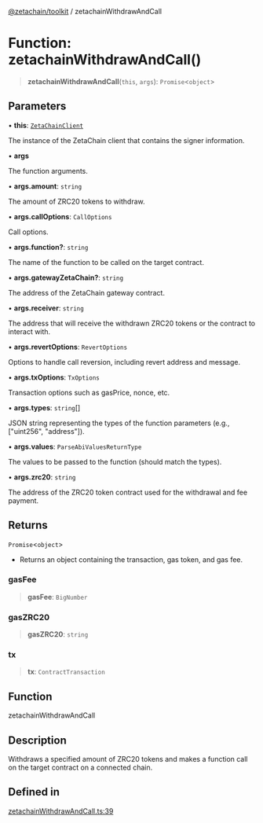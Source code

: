 [@zetachain/toolkit](toolkit/index.md) / zetachainWithdrawAndCall

# Function: zetachainWithdrawAndCall()

> **zetachainWithdrawAndCall**(`this`, `args`): `Promise`\<`object`\>

## Parameters

• **this**: [`ZetaChainClient`](toolkit/Class.ZetaChainClient.md)

The instance of the ZetaChain client that contains the signer information.

• **args**

The function arguments.

• **args.amount**: `string`

The amount of ZRC20 tokens to withdraw.

• **args.callOptions**: `CallOptions`

Call options.

• **args.function?**: `string`

The name of the function to be called on the target contract.

• **args.gatewayZetaChain?**: `string`

The address of the ZetaChain gateway contract.

• **args.receiver**: `string`

The address that will receive the withdrawn ZRC20 tokens or the contract to interact with.

• **args.revertOptions**: `RevertOptions`

Options to handle call reversion, including revert address and message.

• **args.txOptions**: `TxOptions`

Transaction options such as gasPrice, nonce, etc.

• **args.types**: `string`[]

JSON string representing the types of the function parameters (e.g., ["uint256", "address"]).

• **args.values**: `ParseAbiValuesReturnType`

The values to be passed to the function (should match the types).

• **args.zrc20**: `string`

The address of the ZRC20 token contract used for the withdrawal and fee payment.

## Returns

`Promise`\<`object`\>

- Returns an object containing the transaction, gas token, and gas fee.

### gasFee

> **gasFee**: `BigNumber`

### gasZRC20

> **gasZRC20**: `string`

### tx

> **tx**: `ContractTransaction`

## Function

zetachainWithdrawAndCall

## Description

Withdraws a specified amount of ZRC20 tokens and makes a function call on the target contract on a connected chain.

## Defined in

[zetachainWithdrawAndCall.ts:39](https://github.com/zeta-chain/toolkit/blob/542ef856894da0ed38ef2a757d2c0d70c2bb020d/packages/client/src/zetachainWithdrawAndCall.ts#L39)
